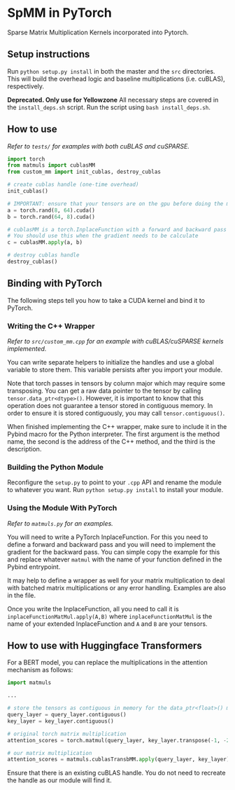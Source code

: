 # SpMM in PyTorch
Sparse Matrix Multiplication Kernels incorporated into Pytorch.

## Setup instructions

Run `python setup.py install` in both the master and the `src` directories.
This will build the overhead logic and baseline multiplications (i.e. cuBLAS), respectively.

**Deprecated. Only use for Yellowzone**
All necessary steps are covered in the `install_deps.sh` script.
Run the script using `bash install_deps.sh`.

## How to use
*Refer to `tests/` for examples with both cuBLAS and cuSPARSE.*

```python
import torch
from matmuls import cublasMM
from custom_mm import init_cublas, destroy_cublas

# create cublas handle (one-time overhead)
init_cublas()

# IMPORTANT: ensure that your tensors are on the gpu before doing the multiplication
a = torch.rand(8, 64).cuda()
b = torch.rand(64, 8).cuda()

# cublasMM is a torch.InplaceFunction with a forward and backward pass
# You should use this when the gradient needs to be calculate
c = cublasMM.apply(a, b)

# destroy cublas handle
destroy_cublas()
```

## Binding with PyTorch
The following steps tell you how to take a CUDA kernel and bind it to PyTorch.

### Writing the C++ Wrapper
*Refer to `src/custom_mm.cpp` for an example with cuBLAS/cuSPARSE kernels implemented.*

You can write separate helpers to initialize the handles and use a global variable to store them. This variable persists after you import your module.

Note that torch passes in tensors by column major which may require some transposing. You can get a raw data pointer to the tensor by calling `tensor.data_ptr<dtype>()`. However, it is important to know that this operation does not guarantee a tensor stored in contiguous memory. In order to ensure it is stored contiguously, you may call `tensor.contiguous()`.

When finished implementing the C++ wrapper, make sure to include it in the Pybind macro for the Python interpreter. The first argument is the method name, the second is the address of the C++ method, and the third is the description.

### Building the Python Module
Reconfigure the `setup.py` to point to your `.cpp` API and rename the module to whatever you want.
Run `python setup.py install` to install your module.

### Using the Module With PyTorch
*Refer to `matmuls.py` for an examples.*

You will need to write a PyTorch InplaceFunction. For this you need to define a forward and backward pass and you will need to implement the gradient for the backward pass. You can simple copy the example for this and replace whatever `matmul` with the name of your function defined in the Pybind entrypoint.

It may help to define a wrapper as well for your matrix multiplication to deal with batched matrix multiplications or any error handling. Examples are also in the file.

Once you write the InplaceFunction, all you need to call it is `inplaceFunctionMatMul.apply(A,B)` where `inplaceFunctionMatMul` is the name of your extended InplaceFunction and `A` and `B` are your tensors.

## How to use with Huggingface Transformers
For a BERT model, you can replace the multiplications in the attention mechanism as follows:

```python
import matmuls

...

# store the tensors as contiguous in memory for the data_ptr<float>() method.
query_layer = query_layer.contiguous()
key_layer = key_layer.contiguous()

# original torch matrix multiplication
attention_scores = torch.matmul(query_layer, key_layer.transpose(-1, -2))

# our matrix multiplication
attention_scores = matmuls.cublasTransbMM.apply(query_layer, key_layer)
```

Ensure that there is an existing cuBLAS handle. You do not need to recreate the handle as our module will find it.


